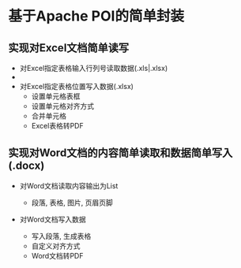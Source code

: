 # 基于Apache POI的简单封装

## 实现对Excel文档简单读写

- 对Excel指定表格输入行列号读取数据(.xls|.xlsx)
-
- 对Excel指定表格位置写入数据(.xlsx)
    - 设置单元格表框
    - 设置单元格对齐方式
    - 合并单元格
    - Excel表格转PDF

## 实现对Word文档的内容简单读取和数据简单写入(.docx)

- 对Word文档读取内容输出为List<T>
    - 段落, 表格, 图片, 页眉页脚

- 对Word文档写入数据
    - 写入段落, 生成表格
    - 自定义对齐方式
    - Word文档转PDF
